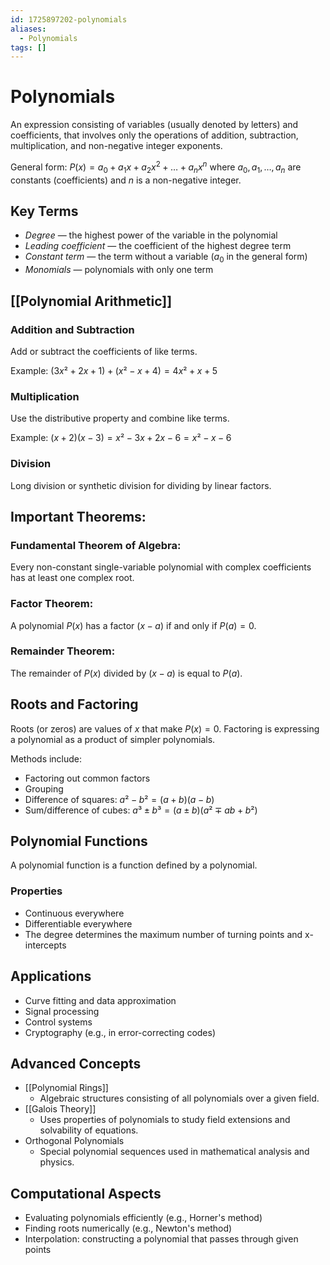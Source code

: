```yaml
---
id: 1725897202-polynomials
aliases:
  - Polynomials
tags: []
---
```


# Polynomials
An expression consisting of variables (usually denoted by letters) and coefficients, that involves only the operations of addition, subtraction, multiplication, and non-negative integer exponents.

General form: $P(x)=a_0+a_1x+a_2x^2+\dots+a_nx^n$ where $a_0,a_1,\dots,a_n$ are constants (coefficients) and $n$ is a non-negative integer.

## Key Terms
- *Degree* — the highest power of the variable in the polynomial
- *Leading coefficient* — the coefficient of the highest degree term
- *Constant term* — the term without a variable ($a_0$ in the general form)
- *Monomials* — polynomials with only one term

## [[Polynomial Arithmetic]]
### Addition and Subtraction
Add or subtract the coefficients of like terms.

Example: $(3x² + 2x + 1) + (x² - x + 4) = 4x² + x + 5$

### Multiplication
Use the distributive property and combine like terms.

Example: $(x + 2)(x - 3) = x² - 3x + 2x - 6 = x² - x - 6$

### Division
Long division or synthetic division for dividing by linear factors.

## Important Theorems:
### Fundamental Theorem of Algebra:
Every non-constant single-variable polynomial with complex coefficients has at least one complex root.

### Factor Theorem:
A polynomial $P(x)$ has a factor $(x - a)$ if and only if $P(a) = 0$.

### Remainder Theorem:
The remainder of $P(x)$ divided by $(x - a)$ is equal to $P(a)$.

## Roots and Factoring
Roots (or zeros) are values of $x$ that make $P(x) = 0$.
Factoring is expressing a polynomial as a product of simpler polynomials.

Methods include:
- Factoring out common factors
- Grouping
- Difference of squares: $a² - b² = (a+b)(a-b)$
- Sum/difference of cubes: $a³ ± b³ = (a ± b)(a² ∓ ab + b²)$

## Polynomial Functions
A polynomial function is a function defined by a polynomial.

### Properties
- Continuous everywhere
- Differentiable everywhere
- The degree determines the maximum number of turning points and x-intercepts

## Applications
- Curve fitting and data approximation
- Signal processing
- Control systems
- Cryptography (e.g., in error-correcting codes)

## Advanced Concepts
- [[Polynomial Rings]]
    - Algebraic structures consisting of all polynomials over a given field.
- [[Galois Theory]]
    - Uses properties of polynomials to study field extensions and solvability of equations.
- Orthogonal Polynomials
    - Special polynomial sequences used in mathematical analysis and physics.

## Computational Aspects
- Evaluating polynomials efficiently (e.g., Horner's method)
- Finding roots numerically (e.g., Newton's method)
- Interpolation: constructing a polynomial that passes through given points
